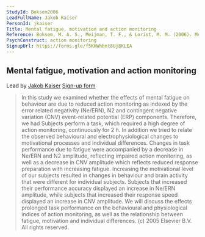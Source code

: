 ```yaml
---
StudyId: Boksem2006
LeadFullName: Jakob Kaiser
PersonId: jkaiser
Title: Mental fatigue, motivation and action monitoring
Reference: Boksem, M. A. S., Meijman, T. F., & Lorist, M. M. (2006). Mental fatigue, motivation and action monitoring. Biological Psychology, 72(2), 123–132. https://doi.org/10.1016/j.biopsycho.2005.08.007
PsychConstruct: action monitoring
SignupUrl: https://forms.gle/f5KHWhbnt8Uj8KLEA
---
```


## Mental fatigue, motivation and action monitoring

Lead by [Jakob Kaiser](/people/jkaiser)
[Sign-up form](https://forms.gle/f5KHWhbnt8Uj8KLEA)

> In this study we examined whether the effects of mental fatigue on behaviour are due to reduced action monitoring as indexed by the error related negativity (Ne/ERN), N2 and contingent negative variation (CNV) event-related potential (ERP) components. Therefore, we had Subjects perform a task, which required a high degree of action monitoring, continuously for 2 h. In addition we tried to relate the observed behavioural and electrophysiological changes to motivational processes and individual differences. Changes in task performance due to fatigue were accompanied by a decrease in Ne/ERN and N2 amplitude, reflecting impaired action monitoring, as well as a decrease in CNV amplitude which reflects reduced response preparation with increasing fatigue. Increasing the motivational level of our subjects resulted in changes in behaviour and brain activity that were different for individual subjects. Subjects that increased their performance accuracy displayed an increase in Ne/ERN amplitude, while subjects that increased their response speed displayed an increase in CNV amplitude. We will discuss the effects prolonged task performance on the behavioural and physiological indices of action monitoring, as well as the relationship between fatigue, motivation and individual differences. (c) 2005 Elsevier B.V. All rights reserved.
